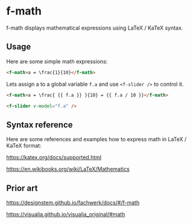 # f-math

f-math displays mathematical expressions using LaTeX / KaTeX syntax.

## Usage

Here are some simple math expressions:

```md
<f-math>a = \frac{1}{10}</f-math>
```

Lets assign <f-math>a</f-math> to a global variable `f.a` and use `<f-slider />` to control it.

```md
<f-math>a = \frac{ {{ f.a }} }{10} = {{ f.a / 10 }}</f-math>

<f-slider v-model="f.a" />
```

## Syntax reference

Here are some references and examples how to express math in LaTeX / KaTeX format:

https://katex.org/docs/supported.html

https://en.wikibooks.org/wiki/LaTeX/Mathematics

## Prior art

https://designstem.github.io/fachwerk/docs/#/f-math

https://visualia.github.io/visualia_original/#math
